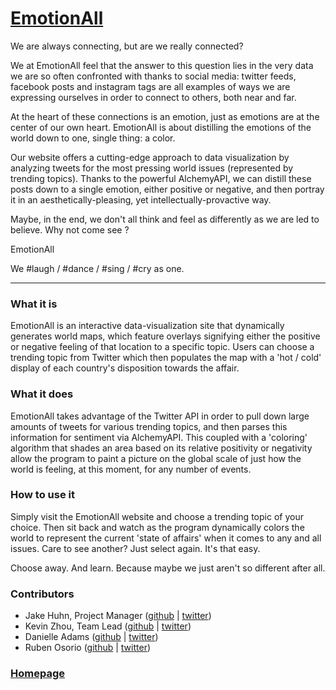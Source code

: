[EmotionAll](http://emotionall.ninefold-apps.com)
==========

We are always connecting, but are we really connected? 

We at EmotionAll feel that the answer to this question lies in the very data we are so often confronted with thanks to social media: twitter feeds, facebook posts and instagram tags are all examples of ways we are expressing ourselves in order to connect to others, both near and far. 

At the heart of these connections is an emotion, just as emotions are at the center of our own heart. EmotionAll is about distilling the emotions of the world down to one, single thing: a color. 

Our website offers a cutting-edge approach to data visualization by analyzing tweets for the most pressing world issues (represented by trending topics). Thanks to the powerful AlchemyAPI, we can distill these posts down to a single emotion, either positive or negative, and then portray it in an aesthetically-pleasing, yet intellectually-provactive way. 

Maybe, in the end, we don't all think and feel as differently as we are led to believe. Why not come see ? 

EmotionAll

We #laugh / #dance / #sing / #cry as one. 

************************** 

### What it is 

EmotionAll is an interactive data-visualization site that dynamically generates world maps, which feature overlays signifying either the positive or negative feeling of that location to a specific topic. Users can choose a trending topic from Twitter which then populates the map with a 'hot / cold' display of each country's disposition towards the affair. 

### What it does 

EmotionAll takes advantage of the Twitter API in order to pull down large amounts of tweets for various trending topics, and then parses this information for sentiment via AlchemyAPI. This coupled with a 'coloring' algorithm that  shades an area based on its relative positivity or negativity allow the program to paint a picture on the global scale of just how the world is feeling, at this moment, for any number of events. 

### How to use it 

Simply visit the EmotionAll website and choose a trending topic of your choice. Then sit back and watch as the program dynamically colors the world to represent the current 'state of affairs' when it comes to any and all issues. Care to see another? Just select again. It's that easy.

Choose away. And learn. Because maybe we just aren't so different after all. 

### Contributors 

* Jake Huhn, Project Manager ([github](https://github.com/masidonion) | [twitter](https://twitter.com/huhnytunes)) 
* Kevin Zhou, Team Lead ([github]() | [twitter]())
* Danielle Adams ([github](http://gitub.com/danielleadams) | [twitter](http://twitter.com/dadams_1))
* Ruben Osorio ([github]() | [twitter]())

### [Homepage](http://emotionall.ninefold-apps.com)


